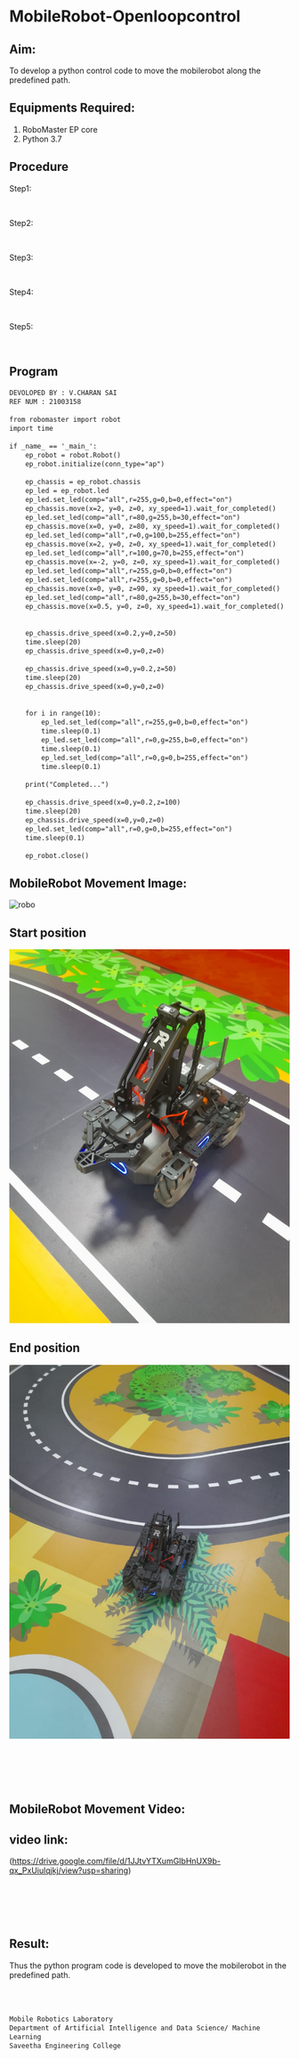# MobileRobot-Openloopcontrol
## Aim:

To develop a python control code to move the mobilerobot along the predefined path.

## Equipments Required:
1. RoboMaster EP core
2. Python 3.7

## Procedure

Step1:  

<br/>


Step2:

<br/>

Step3:

<br/>

Step4:

<br/>

Step5:

<br/>

## Program
```
DEVOLOPED BY : V.CHARAN SAI
REF NUM : 21003158

from robomaster import robot
import time

if _name_ == '_main_':
    ep_robot = robot.Robot()
    ep_robot.initialize(conn_type="ap")

    ep_chassis = ep_robot.chassis
    ep_led = ep_robot.led
    ep_led.set_led(comp="all",r=255,g=0,b=0,effect="on")   
    ep_chassis.move(x=2, y=0, z=0, xy_speed=1).wait_for_completed()
    ep_led.set_led(comp="all",r=80,g=255,b=30,effect="on")
    ep_chassis.move(x=0, y=0, z=80, xy_speed=1).wait_for_completed()
    ep_led.set_led(comp="all",r=0,g=100,b=255,effect="on")
    ep_chassis.move(x=2, y=0, z=0, xy_speed=1).wait_for_completed()
    ep_led.set_led(comp="all",r=100,g=70,b=255,effect="on")
    ep_chassis.move(x=-2, y=0, z=0, xy_speed=1).wait_for_completed()
    ep_led.set_led(comp="all",r=255,g=0,b=0,effect="on")  
    ep_led.set_led(comp="all",r=255,g=0,b=0,effect="on")  
    ep_chassis.move(x=0, y=0, z=90, xy_speed=1).wait_for_completed()
    ep_led.set_led(comp="all",r=80,g=255,b=30,effect="on")
    ep_chassis.move(x=0.5, y=0, z=0, xy_speed=1).wait_for_completed()
  

    ep_chassis.drive_speed(x=0.2,y=0,z=50)
    time.sleep(20)
    ep_chassis.drive_speed(x=0,y=0,z=0)

    ep_chassis.drive_speed(x=0,y=0.2,z=50)
    time.sleep(20)
    ep_chassis.drive_speed(x=0,y=0,z=0)

   
    for i in range(10):
        ep_led.set_led(comp="all",r=255,g=0,b=0,effect="on")   
        time.sleep(0.1)
        ep_led.set_led(comp="all",r=0,g=255,b=0,effect="on")
        time.sleep(0.1)
        ep_led.set_led(comp="all",r=0,g=0,b=255,effect="on")
        time.sleep(0.1)        
    
    print("Completed...")

    ep_chassis.drive_speed(x=0,y=0.2,z=100)
    time.sleep(20)
    ep_chassis.drive_speed(x=0,y=0,z=0)
    ep_led.set_led(comp="all",r=0,g=0,b=255,effect="on")
    time.sleep(0.1)

    ep_robot.close()
```

## MobileRobot Movement Image:

![robo](./img/robomaster.png)
## Start position
![OUTPUT](https://github.com/charansai0/mobilerobot-openloopcontrol/blob/main/V.jpeg?raw=true)
## End position
![OUTPUT](https://github.com/charansai0/mobilerobot-openloopcontrol/blob/main/VVV.jpeg?raw=true)



<br/>
<br/>
<br/>
<br/>

## MobileRobot Movement Video:
 
## video link:
(https://drive.google.com/file/d/1JJtvYTXumGIbHnUX9b-qx_PxUiulqjkj/view?usp=sharing)

<br/>
<br/>
<br/>
<br/>

## Result:
Thus the python program code is developed to move the mobilerobot in the predefined path.


<br/>
<br/>

```
Mobile Robotics Laboratory
Department of Artificial Intelligence and Data Science/ Machine Learning
Saveetha Engineering College
```
